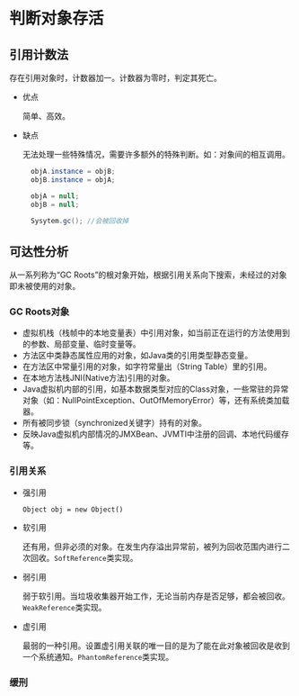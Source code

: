# 判断对象存活

## 引用计数法

存在引用对象时，计数器加一。计数器为零时，判定其死亡。

- 优点

  简单、高效。

- 缺点

  无法处理一些特殊情况，需要许多额外的特殊判断。如：对象间的相互调用。

  ```java
    objA.instance = objB;
    objB.instance = objA;

    objA = null;
    objB = null;
        
    Sysytem.gc(); //会被回收掉

  ```

## 可达性分析

从一系列称为“GC Roots”的根对象开始，根据引用关系向下搜索，未经过的对象即未被使用的对象。

### GC Roots对象

- 虚拟机栈（栈帧中的本地变量表）中引用对象，如当前正在运行的方法使用到的参数、局部变量、临时变量等。
- 方法区中类静态属性应用的对象，如Java类的引用类型静态变量。
- 在方法区中常量引用的对象，如字符常量出（String Table）里的引用。
- 在本地方法栈JNI(Native方法)引用的对象。
- Java虚拟机内部的引用，如基本数据类型对应的Class对象，一些常驻的异常对象（如：NullPointException、OutOfMemoryError）等，还有系统类加载器。
- 所有被同步锁（synchronized关键字）持有的对象。
- 反映Java虚拟机内部情况的JMXBean、JVMTI中注册的回调、本地代码缓存等。
  
### 引用关系

- 强引用

  `Object obj = new Object()`

- 软引用
  
  还有用，但非必须的对象。在发生内存溢出异常前，被列为回收范围内进行二次回收。`SoftReference`类实现。
  
- 弱引用

  弱于软引用。当垃圾收集器开始工作，无论当前内存是否足够，都会被回收。`WeakReference`类实现。

- 虚引用
  
  最弱的一种引用。设置虚引用关联的唯一目的是为了能在此对象被回收是收到一个系统通知。`PhantomReference`类实现。

### 缓刑
